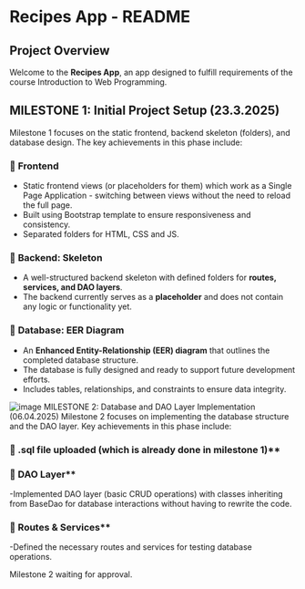 # Recipes App - README

## Project Overview
Welcome to the **Recipes App**, an app designed to fulfill requirements of the course Introduction to Web Programming.

## MILESTONE 1: Initial Project Setup (23.3.2025)
Milestone 1 focuses on the static frontend, backend skeleton (folders), and database design. The key achievements in this phase include:

### 📌 **Frontend**
- Static frontend views (or placeholders for them) which work as a Single Page Application - switching between views without the need to reload the full page.
- Built using Bootstrap template to ensure responsiveness and consistency.
- Separated folders for HTML, CSS and JS.
### 📌 **Backend: Skeleton**
- A well-structured backend skeleton with defined folders for **routes, services, and DAO layers**.
- The backend currently serves as a **placeholder** and does not contain any logic or functionality yet.
### 📌 **Database: EER Diagram**
- An **Enhanced Entity-Relationship (EER) diagram** that outlines the completed database structure.
- The database is fully designed and ready to support future development efforts.
- Includes tables, relationships, and constraints to ensure data integrity.

![image](https://github.com/user-attachments/assets/0ebc6e7e-96e2-4897-8ff8-c6b265e0e2cd)
MILESTONE 2: Database and DAO Layer Implementation (06.04.2025)
Milestone 2 focuses on implementing the database structure and the DAO layer. Key achievements in this phase include:

### 📌 .sql file uploaded (which is already done in milestone 1)**
### 📌 DAO Layer**
-Implemented DAO layer (basic CRUD operations) with classes inheriting from BaseDao for database interactions without having to rewrite the code.
### 📌 Routes & Services**
-Defined the necessary routes and services for testing database operations.

Milestone 2 waiting for approval.



